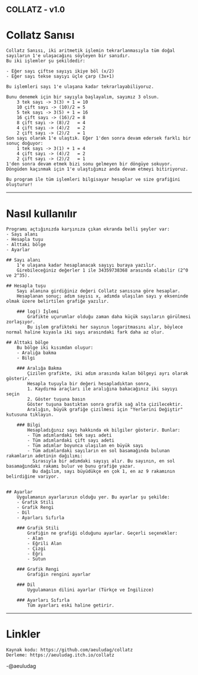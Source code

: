 COLLATZ - v1.0
---------------------

# Collatz Sanısı
	Collatz Sanısı, iki aritmetik işlemin tekrarlanmasıyla tüm doğal sayıların 1'e ulaşacağını söyleyen bir sanıdır.
	Bu iki işlemler şu şekildedir:

	- Eğer sayı çiftse sayıyı ikiye böl (x/2)
	- Eğer sayı tekse sayıyı üçle çarp (3x+1)
	
	Bu işlemleri sayı 1'e ulaşana kadar tekrarlayabiliyoruz.

	Bunu denemek için bir sayıyla başlayalım, sayımız 3 olsun.
		3 tek sayı -> 3(3) + 1 = 10
		10 çift sayı -> (10)/2 = 5
		5 tek sayı -> 3(5) + 1 = 16
		16 çift sayı -> (16)/2 = 8
		8 çift sayı -> (8)/2   = 4
		4 çift sayı -> (4)/2   = 2
		2 çift sayı -> (2)/2   = 1
	Son sayı olarak 1'e ulaştık. Eğer 1'den sonra devam edersek farklı bir sonuç doğuyor:
		1 tek sayı -> 3(1) + 1 = 4
		4 çift sayı -> (4)/2   = 2
		2 çift sayı -> (2)/2   = 1
	1'den sonra devam etmek bizi sonu gelmeyen bir döngüye sokuyor. Döngüden kaçınmak için 1'e ulaştığımız anda devam etmeyi bitiriyoruz.
	
	Bu program ile tüm işlemleri bilgisayar hesaplar ve size grafiğini oluşturur!

---------------------

# Nasıl kullanılır
	Programı açtığınızda karşınıza çıkan ekranda belli şeyler var:
	- Sayı alanı
	- Hesapla tuşu
	- Alttaki bölge
	- Ayarlar
	
	## Sayı alanı
		1'e ulaşana kadar hesaplanacak sayıyı buraya yazılır.
		Girebileceğiniz değerler 1 ile 34359738368 arasında olabilir (2^0 ve 2^35).
		
	## Hesapla tuşu
		Sayı alanına girdiğiniz değeri Collatz sanısına göre hesaplar.
		Hesaplanan sonuç; adım sayısı x, adımda ulaşılan sayı y ekseninde olmak üzere belirtilen grafiğe yazılır.
		
		### log() İşlemi
			Grafikte uçurumlar olduğu zaman daha küçük sayıların görülmesi zorlaşıyor.
			Bu işlem grafikteki her sayının logaritmasını alır, böylece normal haline kıyasla iki sayı arasındaki fark daha az olur.
	
	## Alttaki bölge
		Bu bölge iki kısımdan oluşur:
		- Aralığa bakma
		- Bilgi
		
		### Aralığa Bakma
			Çizilen grafikte, iki adım arasında kalan bölgeyi ayrı olarak gösterir.
			Hesapla tuşuyla bir değeri hesapladıktan sonra,
			1. Kaydırma araçları ile aralığına bakacağınız iki sayıyı seçin
			2. Göster tuşuna basın
			Göster tuşuna bastıktan sonra grafik sağ alta çizilecektir.
			Aralığın, büyük grafiğe çizilmesi için "Yerlerini Değiştir" kutusuna tıklayın.
		
		### Bilgi
			Hesapladığınız sayı hakkında ek bilgiler gösterir. Bunlar:
			- Tüm adımlardaki tek sayı adeti
			- Tüm adımlardaki çift sayı adeti
			- Tüm adımlar boyunca ulaşılan en büyük sayı
			- Tüm adımlardaki sayıların en sol basamağında bulunan rakamların adetinin dağılımı:
			  Sırasıyla bir adımdaki sayıyı alır. Bu sayının, en sol basamağındaki rakamı bulur ve bunu grafiğe yazar.
			  Bu dağılım, sayı büyüdükçe en çok 1, en az 9 rakamının belirdiğine varıyor.
			
	
	## Ayarlar
		Uygulamanın ayarlarının olduğu yer. Bu ayarlar şu şekilde:
		- Grafik Stili
		- Grafik Rengi
		- Dil
		- Ayarları Sıfırla
		
		### Grafik Stili
			Grafiğin ne grafiği olduğunu ayarlar. Geçerli seçenekler:
			- Alan
			- Eğrili Alan
			- Çizgi
			- Eğri
			- Sütun
		
		### Grafik Rengi
			Grafiğin rengini ayarlar
		
		### Dil
			Uygulamanın dilini ayarlar (Türkçe ve İngilizce)
			
		### Ayarları Sıfırla
			Tüm ayarları eski haline getirir.
	
---------------------

# Linkler
	Kaynak kodu: https://github.com/aeuludag/collatz
	Derleme: https://aeuludag.itch.io/collatz

-@aeuludag